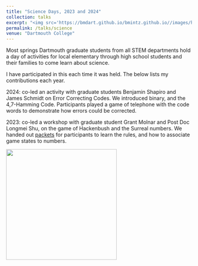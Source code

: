 ```yaml
---
title: "Science Days, 2023 and 2024"
collection: talks
excerpt: "<img src='https://bmdart.github.io/bmintz.github.io//images/hackenbush-game.png' style='height:300px;'>"
permalink: /talks/science
venue: "Dartmouth College"
---
```


Most springs Dartmouth graduate students from all STEM departments hold a day of activities for local elementary through high school students and their families to come learn about science. 

I have participated in this each time it was held. The below lists my contributions each year.  

2024: co-led an activity with graduate students Benjamin Shapiro and James Schmidt on Error Correcting Codes. We introduced binary, and the 4,7-Hamming Code. Participants played a game of telephone with the code words to demonstrate how errors could be corrected. 

2023: co-led a workshop with graduate student Grant Molnar and Post Doc Longmei Shu, on the game of Hackenbush and the Surreal numbers. We handed out <a href='https://bmdart.github.io/bmintz.github.io//files/hackenbush-handout_science-day-2023.pdf'>packets</a> for participants to learn the rules, and how to associate game states to numbers. 

<img src='https://bmdart.github.io/bmintz.github.io//images/hackenbush-game.png' style='height:300px;'> 

